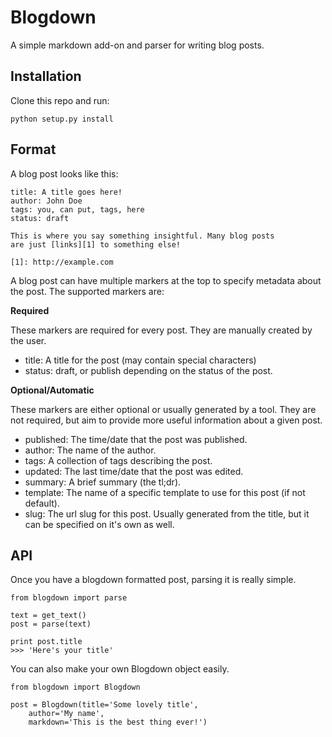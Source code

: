 Blogdown
========

A simple markdown add-on and parser for writing blog posts.

Installation
------------

Clone this repo and run:

    python setup.py install

Format
------

A blog post looks like this:

    title: A title goes here!
    author: John Doe
    tags: you, can put, tags, here
    status: draft

    This is where you say something insightful. Many blog posts
    are just [links][1] to something else!

    [1]: http://example.com

A blog post can have multiple markers at the top to specify metadata about the
post. The supported markers are:

**Required**

These markers are required for every post. They are manually created by the
user.

- title: A title for the post (may contain special characters)
- status: draft, or publish depending on the status of the post.

**Optional/Automatic**

These markers are either optional or usually generated by a tool. They are not
required, but aim to provide more useful information about a given post.

- published: The time/date that the post was published.
- author: The name of the author.
- tags: A collection of tags describing the post.
- updated: The last time/date that the post was edited.
- summary: A brief summary (the tl;dr).
- template: The name of a specific template to use for this post (if not
  default).
- slug: The url slug for this post. Usually generated from the title, but it
  can be specified on it's own as well.

API
---

Once you have a blogdown formatted post, parsing it is really simple.

    from blogdown import parse

    text = get_text()
    post = parse(text) 

    print post.title
    >>> 'Here's your title'

You can also make your own Blogdown object easily.

    from blogdown import Blogdown

    post = Blogdown(title='Some lovely title', 
        author='My name',
        markdown='This is the best thing ever!')
